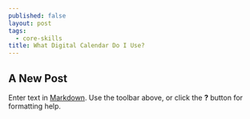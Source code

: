 ```yaml
---
published: false
layout: post
tags:
  - core-skills
title: What Digital Calendar Do I Use?
---
```

## A New Post

Enter text in [Markdown](http://daringfireball.net/projects/markdown/). Use the toolbar above, or click the **?** button for formatting help.
